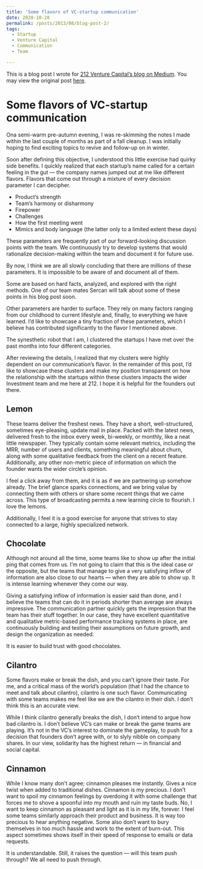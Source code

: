 ```yaml
---
title: 'Some flavors of VC-startup communication'
date: 2020-10-28
permalink: /posts/2013/08/blog-post-2/
tags:
  - Startup
  - Venture Capital
  - Communication
  - Team

---
```


This is a blog post I wrote for [212 Venture Capital’s blog on Medium](https://medium.com/212vc). You may view the original post [here](https://medium.com/212vc/some-flavors-of-vc-startup-communication-9efce90de0f).


Some flavors of VC-startup communication
======

Ona semi-warm pre-autumn evening, I was re-skimming the notes I made within the last couple of months as part of a fall cleanup. I was initially hoping to find exciting topics to revive and follow-up on in winter.

Soon after defining this objective, I understood this little exercise had quirky side benefits. I quickly realized that each startup’s name called for a certain feeling in the gut — the company names jumped out at me like different flavors. Flavors that come out through a mixture of every decision parameter I can decipher.
- Product’s strength
- Team’s harmony or disharmony
- Firepower
- Challenges
- How the first meeting went
- Mimics and body language (the latter only to a limited extent these days)

These parameters are frequently part of our forward-looking discussion points with the team. We continuously try to develop systems that would rationalize decision-making within the team and document it for future use.

By now, I think we are all slowly concluding that there are millions of these parameters. It is impossible to be aware of and document all of them.

Some are based on hard facts, analyzed, and explored with the right methods. One of our team mates Sercan will talk about some of these points in his blog post soon.

Other parameters are harder to surface. They rely on many factors ranging from our childhood to current lifestyle and, finally, to everything we have learned. I’d like to showcase a tiny fraction of these parameters, which I believe has contributed significantly to the flavor I mentioned above.

The synesthetic robot that I am, I clustered the startups I have met over the past months into four different categories.

After reviewing the details, I realized that my clusters were highly dependent on our communication’s flavor.
In the remainder of this post, I’d like to showcase these clusters and make my position transparent on how the relationship with the startups within these clusters impacts the wider Investment team and me here at 212. I hope it is helpful for the founders out there.

Lemon
----
These teams deliver the freshest news. They have a short, well-structured, sometimes eye-pleasing, update mail in place. Packed with the latest news, delivered fresh to the inbox every week, bi-weekly, or monthly, like a neat little newspaper. They typically contain some relevant metrics, including the MRR, number of users and clients, something meaningful about churn, along with some qualitative feedback from the client on a recent feature. Additionally, any other non-metric piece of information on which the founder wants the wider circle’s opinion.

I feel a click away from them, and it is as if we are partnering up somehow already. The brief glance sparks connections, and we bring value by connecting them with others or share some recent things that we came across. This type of broadcasting permits a new learning circle to flourish. I love the lemons.

Additionally, I feel it is a good exercise for anyone that strives to stay connected to a large, highly specialized network.

Chocolate
-----
Although not around all the time, some teams like to show up after the initial ping that comes from us. I’m not going to claim that this is the ideal case or the opposite, but the teams that manage to give a very satisfying inflow of information are also close to our hearts — when they are able to show up. It is intense learning whenever they come our way.

Giving a satisfying inflow of information is easier said than done, and I believe the teams that can do it in periods shorter than average are always impressive. The communication partner quickly gets the impression that the team has their stuff together. In our case, they have excellent quantitative and qualitative metric-based performance tracking systems in place, are continuously building and testing their assumptions on future growth, and design the organization as needed.

It is easier to build trust with good chocolates.

Cilantro
-----
Some flavors make or break the dish, and you can’t ignore their taste. For me, and a critical mass of the world’s population (that I had the chance to meet and talk about cilantro), cilantro is one such flavor. Communicating with some teams makes me feel like we are the cilantro in their dish. I don’t think this is an accurate view.

While I think cilantro generally breaks the dish, I don’t intend to argue how bad cilantro is. I don’t believe VC’s can make or break the game teams are playing. It’s not in the VC’s interest to dominate the gameplay, to push for a decision that founders don’t agree with, or to slyly nibble on company shares.
In our view, solidarity has the highest return — in financial and social capital.

Cinnamon
-----
While I know many don’t agree; cinnamon pleases me instantly. Gives a nice twist when added to traditional dishes. Cinnamon is my precious. I don’t want to spoil my cinnamon feelings by overdoing it with some challenge that forces me to shove a spoonful into my mouth and ruin my taste buds. No, I want to keep cinnamon as pleasant and light as it is in my life, forever.
I feel some teams similarly approach their product and business. It is way too precious to hear anything negative. Some also don’t want to bury themselves in too much hassle and work to the extent of burn-out. This aspect sometimes shows itself in their speed of response to emails or data requests.

It is understandable.
Still, it raises the question — will this team push through?
We all need to push through.

